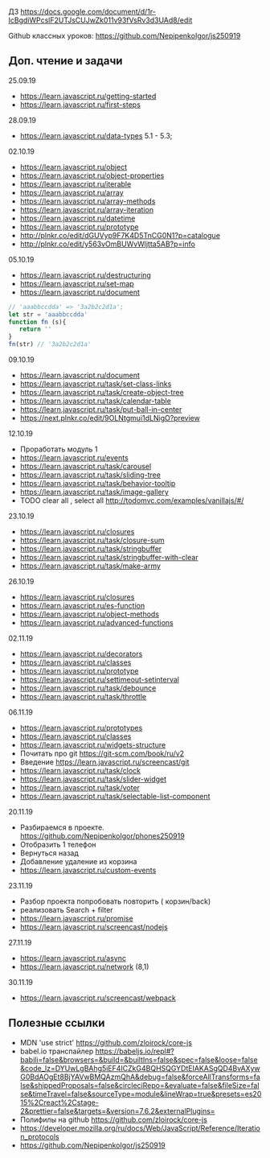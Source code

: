 ДЗ
https://docs.google.com/document/d/1r-IcBgdiWPcslF2UTJsCUJwZk011v93fVsRv3d3UAd8/edit

Github классных уроков:
https://github.com/NepipenkoIgor/js250919

## Доп. чтение и задачи
25.09.19  
- https://learn.javascript.ru/getting-started  
- https://learn.javascript.ru/first-steps  
  
28.09.19  
- https://learn.javascript.ru/data-types 5.1 - 5.3;  
  
02.10.19  
- https://learn.javascript.ru/object  
- https://learn.javascript.ru/object-properties  
- https://learn.javascript.ru/iterable  
- https://learn.javascript.ru/array  
- https://learn.javascript.ru/array-methods  
- https://learn.javascript.ru/array-iteration  
- https://learn.javascript.ru/datetime   
- https://learn.javascript.ru/prototype  
- http://plnkr.co/edit/dGUVyp9F7K4D5TnCG0N1?p=catalogue  
- http://plnkr.co/edit/y563vOmBUWvWljtta5AB?p=info  

05.10.19  
- https://learn.javascript.ru/destructuring  
- https://learn.javascript.ru/set-map  
- https://learn.javascript.ru/document  

```javascript
// 'aaabbccdda' => '3a2b2c2d1a';
let str = 'aaabbccdda'
function fn (s){
   return ''
}
fn(str) // '3a2b2c2d1a'
```

09.10.19  
- https://learn.javascript.ru/document  
- https://learn.javascript.ru/task/set-class-links  
- https://learn.javascript.ru/task/create-object-tree  
- https://learn.javascript.ru/task/calendar-table  
- https://learn.javascript.ru/task/put-ball-in-center  
- https://next.plnkr.co/edit/9OLNtgmui1dLNigO?preview  

12.10.19
- Проработать модуль 1
- https://learn.javascript.ru/events  
- https://learn.javascript.ru/task/carousel  
- https://learn.javascript.ru/task/sliding-tree  
- https://learn.javascript.ru/task/behavior-tooltip  
- https://learn.javascript.ru/task/image-gallery  
- TODO clear all , select all http://todomvc.com/examples/vanillajs/#/  

23.10.19
- https://learn.javascript.ru/closures  
- https://learn.javascript.ru/task/closure-sum  
- https://learn.javascript.ru/task/stringbuffer  
- https://learn.javascript.ru/task/stringbuffer-with-clear  
- https://learn.javascript.ru/task/make-army  

26.10.19
- https://learn.javascript.ru/closures  
- https://learn.javascript.ru/es-function  
- https://learn.javascript.ru/object-methods  
- https://learn.javascript.ru/advanced-functions  

02.11.19
- https://learn.javascript.ru/decorators  
- https://learn.javascript.ru/classes  
- https://learn.javascript.ru/prototype  
- https://learn.javascript.ru/settimeout-setinterval  
- https://learn.javascript.ru/task/debounce  
- https://learn.javascript.ru/task/throttle  

06.11.19
- https://learn.javascript.ru/prototypes  
- https://learn.javascript.ru/classes  
- https://learn.javascript.ru/widgets-structure  
- Почитать про git https://git-scm.com/book/ru/v2  
- Введение https://learn.javascript.ru/screencast/git  
- https://learn.javascript.ru/task/clock  
- https://learn.javascript.ru/task/slider-widget  
- https://learn.javascript.ru/task/voter  
- https://learn.javascript.ru/task/selectable-list-component  

20.11.19
- Разбираемся в проекте. https://github.com/NepipenkoIgor/phones250919  
- Отобразить 1 телефон  
- Вернуться назад 
- Добавление удаление из корзина 
- https://learn.javascript.ru/custom-events  

23.11.19
- Разбор проекта попробовать повторить ( корзин/back)  
- реализовать Search + filter  
- https://learn.javascript.ru/promise  
- https://learn.javascript.ru/screencast/nodejs  

27.11.19
- https://learn.javascript.ru/async  
- https://learn.javascript.ru/network (8,1)  

30.11.19
 -  https://learn.javascript.ru/screencast/webpack  

## Полезные ссылки
- MDN 'use strict' https://github.com/zloirock/core-js  
- babel.io транспайлер https://babeljs.io/repl#?babili=false&browsers=&build=&builtIns=false&spec=false&loose=false&code_lz=DYUwLgBAhg5iEF4ICZkG4BQHSQGYDtEIAKASgQD4BvAXywG0BdAOgEt8BjYAVwBMQAzmQhA&debug=false&forceAllTransforms=false&shippedProposals=false&circleciRepo=&evaluate=false&fileSize=false&timeTravel=false&sourceType=module&lineWrap=true&presets=es2015%2Creact%2Cstage-2&prettier=false&targets=&version=7.6.2&externalPlugins=  
- Полифилы на github https://github.com/zloirock/core-js  
- https://developer.mozilla.org/ru/docs/Web/JavaScript/Reference/Iteration_protocols  
- https://github.com/NepipenkoIgor/js250919  



